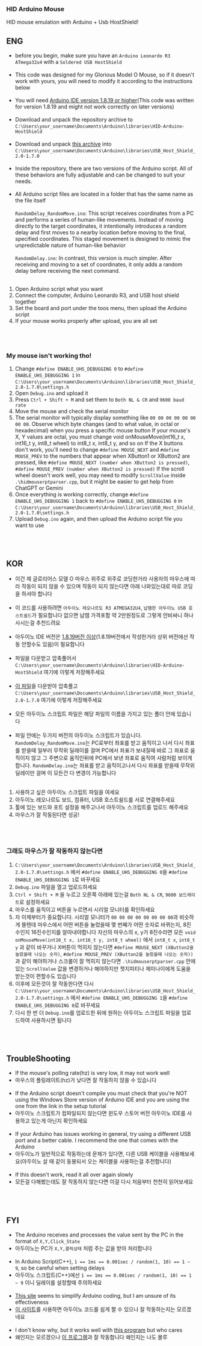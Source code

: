 ### HID Arduino Mouse

HID mouse emulation with Arduino + Usb HostShield!

## ENG
- before you begin, make sure you have an `Arduino Leonardo R3 ATmega32u4` with a `Soldered USB HostShield`
<br></br>
- This code was designed for my Glorious Model O Mouse, so if it doesn't work with yours, you will need to modify it according to the instructions below
<br></br>
- You will need [Arduino IDE version 1.8.19 or higher](https://www.arduino.cc/en/software)(This code was written for version 1.8.19 and might not work correctly on later versions)
<br></br>
- Download and unpack the repository archive to `C:\Users\your_username\Documents\Arduino\libraries\HID-Arduino-HostShield`
<br></br>
- Download and unpack [this archive](https://github.com/felis/USB_Host_Shield_2.0/releases/tag/1.7.0) into `C:\Users\your_username\Documents\Arduino\libraries\USB_Host_Shield_2.0-1.7.0`
<br></br>
- Inside the repository, there are two versions of the Arduino script. All of these behaviors are fully adjustable and can be changed to suit your needs.
<br></br>
- All Arduino script files are located in a folder that has the same name as the file itself
<br></br>
`RandomDelay_RandomMove.ino`: This script receives coordinates from a PC and performs a series of human-like movements. Instead of moving directly to the target coordinates,
it intentionally introduces a random delay and first moves to a nearby location before moving to the final, specified coordinates. This staged movement is designed to mimic the unpredictable nature of human-like behavior
<br></br>
`RandomDelay.ino`: In contrast, this version is much simpler. After receiving and moving to a set of coordinates, it only adds a random delay before receiving the next command.
<br></br>
1. Open Arduino script what you want
2. Connect the computer, Arduino Leonardo R3, and USB host shield together
3. Set the board and port under the toos menu, then upload the Arduino script
4. If your mouse works properly after upload, you are all set
<br></br>
<br></br>
### My mouse isn't working tho!
1. Change `#define ENABLE_UHS_DEBUGGING 0` to `#define ENABLE_UHS_DEBUGGING 1` in `C:\Users\your_username\Documents\Arduino\libraries\USB_Host_Shield_2.0-1.7.0\settings.h`
2. Open `Debug.ino` and upload it
3. Press `Ctrl + Shift + M` and set them to `Both NL & CR` and `9600 baud rate`
4. Move the mouse and check the serial monitor
5. The serial monitor will typically display something like `00 00 00 00 00 00 00 00`. Observe which byte changes (and to what value, in octal or hexadecimal) when you press a specific mouse button
If your mouse's X, Y values are octal, you must change void onMouseMove(int16_t x, int16_t y, int8_t wheel) to int8_t x, int8_t y, and so on
If the X buttons don't work, you'll need to change `#define MOUSE_NEXT` and `#define MOUSE_PREV` to the numbers that appear when XButton1 or XButton2 are pressed,
like `#define MOUSE_NEXT (number when XButton2 is pressed)`, `#define MOUSE_PREV (number when XButton2 is pressed)`
If the scroll wheel doesn't work well, you may need to modify `ScrollValue` inside `.\hidmouserptparser.cpp`, but it might be easier to get help from ChatGPT or Gemini
6. Once everything is working correctly, change `#define ENABLE_UHS_DEBUGGING 1` back to `#define ENABLE_UHS_DEBUGGING 0` in `C:\Users\your_username\Documents\Arduino\libraries\USB_Host_Shield_2.0-1.7.0\settings.h`
7. Upload `Debug.ino` again, and then upload the Arduino script file you want to use
<br></br>
<br></br>
## KOR
- 이건 제 글로리어스 모델 O 마우스 위주로 위주로 코딩한거라 사용자의 마우스에 따라 작동이 되지 않을 수 있으며 작동이 되지 않는다면 아래 나와있는대로 따로 코딩을 하셔야 합니다
<br></br>
- 이 코드를 사용하려면 `아두이노 레오나르도 R3 ATMEGA32U4`, `납땜한 아두이노 USB 호스트쉴드`가 필요합니다 없으면 납땜 가격포함 약 2만원정도로 그렇게 안비싸니 하나 사시는걸 추천드려요
<br></br>
- 아두이노 IDE 버전은 [1.8.19버전 이상](https://www.arduino.cc/en/software)(1.8.19버전에서 작성한거라 상위 버전에선 작동 안할수도 있음)이 필요합니다
  <br></br>
- 파일을 다운받고 압축풀어서 `C:\Users\your_username\Documents\Arduino\libraries\HID-Arduino-HostShield` 여기에 이렇게 저장해주세요
<br></br>
- [이 파일](https://github.com/felis/USB_Host_Shield_2.0/releases/tag/1.7.0)을 다운받아 압축풀고 `C:\Users\your_username\Documents\Arduino\libraries\USB_Host_Shield_2.0-1.7.0` 여기에 이렇게 저장해주세요
<br></br>
- 모든 아두이노 스크립트 파일은 해당 파일의 이름을 가지고 있는 폴더 안에 있습니다
<br></br>
- 파일 안에는 두가지 버전의 아두이노 스크립트가 있습니다. `RandomDelay_RandomMove.ino`는 PC로부터 좌표를 받고 움직이고 나서 다시 좌표를 받을때 일부러 무작위 딜레이를 걸며 PC에서 좌표가 보내질때 바로 그 좌표로 움직이지 않고
그 주변으로 움직인뒤에 PC에서 보낸 좌표로 움직여 사람처럼 보이게 합니다. `RandomDelay.ino`는 좌표를 받고 움직이고나서 다시 좌표를 받을때 무작위 딜레이만 걸며 이 모든건 다 변경이 가능합니다 
<br></br>
1. 사용하고 싶은 아두이노 스크립트 파일을 여세요
2. 아두이노 레오나르도 보드, 컴퓨터, USB 호스트쉴드를 서로 연결해주세요
3. 툴에 있는 보드와 포트 설정을 해주고나서 아두이노 스크립트를 업로드 해주세요
4. 마우스가 잘 작동된다면 성공!
<br></br>
<br></br>
### 그래도 마우스가 잘 작동하지 않는다면
1. `C:\Users\your_username\Documents\Arduino\libraries\USB_Host_Shield_2.0-1.7.0\settings.h` 에서 `#define ENABLE_UHS_DEBUGGING 0`을 `#define ENABLE_UHS_DEBUGGING 1`로 바꾸세요
2. `Debug.ino` 파일을 열고 업로드하세요
3. `Ctrl + Shift + M` 을 누르고 오른쪽 아래에 있는걸 `Both NL & CR`, `9600 보드레이트`로 설정하세요
4. 마우스를 움직이고 버튼을 누르면서 시리얼 모니터를 확인하세요
5. 자 이제부터가 중요합니다. 시리얼 모니터가 `00 00 00 00 00 00 00 00`과 비슷하게 뜰텐데 마우스에서 어떤 버튼을 눌렀을때 몇 번째가 어떤 숫자로 바뀌는지, 8진수인지 16진수인지를 알아내야합니다
자신의 마우스의 x, y가 8진수라면 모든 `void onMouseMove(int16_t x, int16_t y, int8_t wheel)` 에서 `int8_t x`, `int8_t y` 과 같이 바꾸거나
X버튼이 먹히지 않는다면 `#define MOUSE_NEXT (XButton2을 눌렀을때 나오는 숫자)`, `#define MOUSE_PREV (XButton2을 눌렀을때 나오는 숫자))` 과 같이 해야하거나
스크롤이 잘 먹히지 않는다면 `.\hidmouserptparser.cpp` 안에있는 `ScrollValue` 값을 변경하거나 해야하지만 챗지피티나 제미나이에게 도움을 받는것이 편할수도 있습니다
6. 이후에 모든것이 잘 작동한다면 다시 `C:\Users\your_username\Documents\Arduino\libraries\USB_Host_Shield_2.0-1.7.0\settings.h` 에서 `#define ENABLE_UHS_DEBUGGING 1`을 `#define ENABLE_UHS_DEBUGGING 0`로 바꾸세요
7. 다시 한 번 더 `Debug.ino`를 업로드한 뒤에 원하는 아두이노 스크립트 파일을 업로드하여 사용하시면 됩니다
<br></br>
<br></br>
## TroubleShooting
- If the mouse's polling rate(hz) is very low, it may not work well
- 마우스의 폴링레이트(hz)가 낮다면 잘 작동하지 않을 수 있습니다
<br></br>
- If the Arduino script doesn't compile you must check that you're NOT using the Windows Store version of Arduino IDE and you are using the one from the link in the setup tutorial
- 아두이노 스크립트가 컴파일되지 않는다면 윈도우 스토어 버전 아두이노 IDE를 사용하고 있는게 아닌지 확인하세요
<br></br>
- If your Arduino has issues working in general, try using a different USB port and a better cable. I recommend the one that comes with the Arduino
- 아두이노가 일반적으로 작동하는데 문제가 있다면, 다른 USB 케이블을 사용해보세요(아두이노 살 때 같이 동봉되서 오는 케이블을 사용하는걸 추천합니다)
<br></br>
- If this doesn't work, read it all over again slowly
- 모든걸 다해봤는데도 잘 작동하지 않는다면 이걸 다시 처음부터 천천히 읽어보세요 
<br></br>
<br></br>
## FYI
- The Arduino receives and processes the value sent by the PC in the format of `X,Y,Click_State`
- 아두이노는 PC가 `X,Y,클릭상태` 처럼 주는 값을 받아 처리합니다
<br></br>
- In Arduino Script(C++), `1 == 1ms == 0.001sec / random(1, 10) == 1 ~ 9`, so be careful when setting delays
- 아두이노 스크립트(C++)에선 `1 == 1ms == 0.001sec / random(1, 10) == 1 ~ 9` 이니 딜레이를 설정할때 주의하세요 
<br></br>
- [This site](https://gannonr.com/arduino/usb-host-shield) seems to simplify Arduino coding, but I am unsure of its effectiveness
- [이 사이트](https://gannonr.com/arduino/usb-host-shield)를 사용하면 아두이노 코드를 쉽게 짤 수 있으나 잘 작동하는지는 모르겠네요
<br></br>
- I don't know why, but it works well with [this program](https://github.com/Seconb/Aimmy-Arduino-Edition/releases/tag/v6) but who cares
- 왜인지는 모르겠으나 [이 프로그램](https://github.com/Seconb/Aimmy-Arduino-Edition/releases/tag/v6)과 잘 작동합니다 왜인지는 나도 몰루
<br></br>
